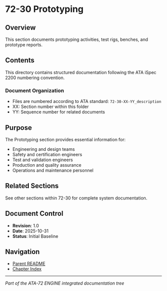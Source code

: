 # 72-30 Prototyping

## Overview
This section documents prototyping activities, test rigs, benches, and prototype reports.

## Contents
This directory contains structured documentation following the ATA iSpec 2200 numbering convention.

### Document Organization
- Files are numbered according to ATA standard: `72-30-XX-YY_description`
- XX: Section number within this folder
- YY: Sequence number for related documents

## Purpose
The Prototyping section provides essential information for:
- Engineering and design teams
- Safety and certification engineers
- Test and validation engineers
- Production and quality assurance
- Operations and maintenance personnel

## Related Sections
See other sections within 72-30 for complete system documentation.

## Document Control
- **Revision**: 1.0
- **Date**: 2025-10-31
- **Status**: Initial Baseline

## Navigation
- [Parent README](../README.md)
- [Chapter Index](../../INDEX.md)

---
*Part of the ATA-72 ENGINE integrated documentation tree*
